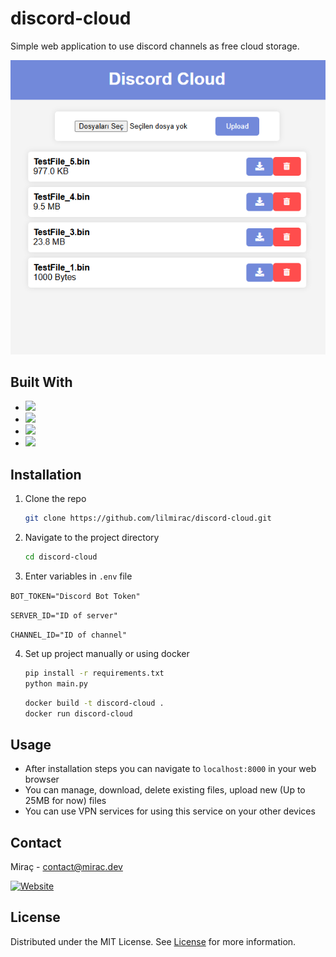 # discord-cloud

Simple web application to use discord channels as free cloud storage.

<img alt="Screenshot1" src="static/Screenshot1.png" />

## Built With

* ![](https://img.shields.io/badge/python-3670A0?style=for-the-badge&logo=python&logoColor=ffdd54)
* ![](https://img.shields.io/badge/JavaScript-F7DF1E?style=for-the-badge&logo=javascript&logoColor=black)
* ![](https://img.shields.io/badge/HTML-239120?style=for-the-badge&logo=html5&logoColor=white)
* ![](https://img.shields.io/badge/CSS-239120?&style=for-the-badge&logo=css3&logoColor=white)

## Installation

1. Clone the repo
   ```sh
   git clone https://github.com/lilmirac/discord-cloud.git
   ```
2. Navigate to the project directory
   ```sh
   cd discord-cloud
   ```
3. Enter variables in `.env` file

`BOT_TOKEN="Discord Bot Token"`

`SERVER_ID="ID of server"`

`CHANNEL_ID="ID of channel"`

4. Set up project manually or using docker

    ```sh
   pip install -r requirements.txt
   python main.py
   ```
    ```sh
   docker build -t discord-cloud .
   docker run discord-cloud
   ```

## Usage
* After installation steps you can navigate to `localhost:8000` in your web browser
* You can manage, download, delete existing files, upload new (Up to 25MB for now) files
* You can use VPN services for using this service on your other devices

## Contact
Miraç - [contact@mirac.dev](mailto:contact@mirac.dev?subject=[GitHub])

[![Website](https://img.shields.io/badge/website-000000?style=for-the-badge&logo=About.me&logoColor=white)](https://mirac.dev)
## License
Distributed under the MIT License. See [License](https://github.com/lilmirac/discord-cloud/blob/main/LICENSE) for more information.

